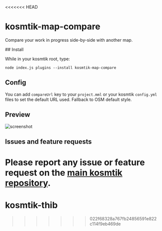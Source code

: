 <<<<<<< HEAD
# kosmtik-map-compare

Compare your work in progress side-by-side with another
map.

## Install

While in your kosmtik root, type:

`node index.js plugins --install kosmtik-map-compare`

## Config

You can add `compareUrl` key to your `project.mml` or your kosmtik `config.yml`
files to set the default URL used. Fallback to OSM default style.

## Preview

![screenshot](https://raw.github.com/kosmtik/kosmtik-map-compare/master/screenshot.png "Screenshot of Kosmtik")

## Issues and feature requests

Please report any issue or feature request on the [main kosmtik repository](https://github.com/kosmtik/kosmtik/issues).
=======
# kosmtik-thib
>>>>>>> 022f68328a767fb24856591e822c114f9eb469de

